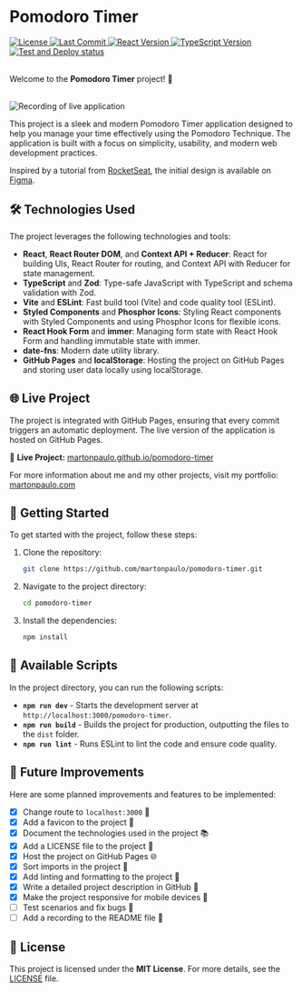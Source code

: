 # Pomodoro Timer

<div>
  <a href="https://github.com/martonpaulo/pomodoro-timer/blob/main/LICENSE">
    <img
      src="https://img.shields.io/github/license/martonpaulo/pomodoro-timer"
      alt="License"
    />
  </a>

  <a href="https://github.com/martonpaulo/pomodoro-timer/commits/main/">
    <img
      src="https://img.shields.io/github/last-commit/martonpaulo/pomodoro-timer"
      alt="Last Commit"
    />
  </a>

  <a href="https://github.com/martonpaulo/pomodoro-timer/blob/main/package.json">
    <img
      src="https://img.shields.io/github/package-json/dependency-version/martonpaulo/pomodoro-timer/react"
      alt="React Version"
    />
  </a>

  <a href="https://github.com/search?q=repo%3Amartonpaulo%2Fpomodoro-timer++language%3ATypeScript">
    <img
      src="https://img.shields.io/github/package-json/dependency-version/martonpaulo/pomodoro-timer/dev/typescript"
      alt="TypeScript Version"
    />
  </a>
</div>

<div>
  <a href="https://github.com/martonpaulo/pomodoro-timer/actions/workflows/deploy.yml">
    <img
      src="https://github.com/martonpaulo/pomodoro-timer/actions/workflows/deploy.yml/badge.svg"
      alt="Test and Deploy status"
    />
  </a>
</div>

<br />

Welcome to the **Pomodoro Timer** project! 🚀

<br />

<img alt="Recording of live application" src="public/recording.gif" />

<br />

This project is a sleek and modern Pomodoro Timer application designed to help you manage your time effectively using the Pomodoro Technique. The application is built with a focus on simplicity, usability, and modern web development practices.

Inspired by a tutorial from [RocketSeat](https://www.rocketseat.com.br/), the initial design is available on [Figma](https://www.figma.com/design/4tCa5znwYHpmT0bYGQp8u1/Pomodoro-Timer).

## 🛠️ Technologies Used

The project leverages the following technologies and tools:

- **React**, **React Router DOM**, and **Context API + Reducer**: React for building UIs, React Router for routing, and Context API with Reducer for state management.
- **TypeScript** and **Zod**: Type-safe JavaScript with TypeScript and schema validation with Zod.
- **Vite** and **ESLint**: Fast build tool (Vite) and code quality tool (ESLint).
- **Styled Components** and **Phosphor Icons**: Styling React components with Styled Components and using Phosphor Icons for flexible icons.
- **React Hook Form** and **immer**: Managing form state with React Hook Form and handling immutable state with immer.
- **date-fns**: Modern date utility library.
- **GitHub Pages** and **localStorage**: Hosting the project on GitHub Pages and storing user data locally using localStorage.

## 🌐 Live Project

The project is integrated with GitHub Pages, ensuring that every commit triggers an automatic deployment. The live version of the application is hosted on GitHub Pages.

🔗 **Live Project:** [martonpaulo.github.io/pomodoro-timer](https://martonpaulo.github.io/pomodoro-timer)

For more information about me and my other projects, visit my portfolio: [martonpaulo.com](https://martonpaulo.com)

## 🚀 Getting Started

To get started with the project, follow these steps:

1. Clone the repository:
   ```bash
   git clone https://github.com/martonpaulo/pomodoro-timer.git
   ```
2. Navigate to the project directory:
   ```bash
   cd pomodoro-timer
   ```
3. Install the dependencies:
   ```bash
   npm install
   ```

## 📜 Available Scripts

In the project directory, you can run the following scripts:

- **`npm run dev`** - Starts the development server at `http://localhost:3000/pomodoro-timer`.
- **`npm run build`** - Builds the project for production, outputting the files to the `dist` folder.
- **`npm run lint`** - Runs ESLint to lint the code and ensure code quality.

## 🔧 Future Improvements

Here are some planned improvements and features to be implemented:

- [x] Change route to `localhost:3000` 🚦
- [x] Add a favicon to the project 🌟
- [x] Document the technologies used in the project 📚
- [x] Add a LICENSE file to the project 📜
- [x] Host the project on GitHub Pages 🌐
- [x] Sort imports in the project 🧩
- [x] Add linting and formatting to the project 🧹
- [x] Write a detailed project description in GitHub 📝
- [x] Make the project responsive for mobile devices 📱
- [ ] Test scenarios and fix bugs 🐛
- [ ] Add a recording to the README file 📸

## 📄 License

This project is licensed under the **MIT License**. For more details, see the [LICENSE](LICENSE) file.
